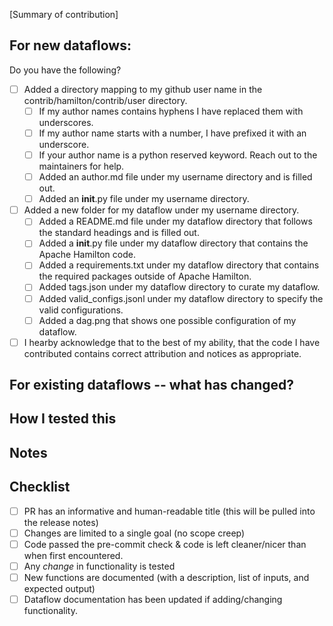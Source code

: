[Summary of contribution]

## For new dataflows:
Do you have the following?
- [ ] Added a directory mapping to my github user name in the contrib/hamilton/contrib/user directory.
  - [ ] If my author names contains hyphens I have replaced them with underscores.
  - [ ] If my author name starts with a number, I have prefixed it with an underscore.
  - [ ] If your author name is a python reserved keyword. Reach out to the maintainers for help.
  - [ ] Added an author.md file under my username directory and is filled out.
  - [ ] Added an __init__.py file under my username directory.
- [ ] Added a new folder for my dataflow under my username directory.
  - [ ] Added a README.md file under my dataflow directory that follows the standard headings and is filled out.
  - [ ] Added a __init__.py file under my dataflow directory that contains the Apache Hamilton code.
  - [ ] Added a requirements.txt under my dataflow directory that contains the required packages outside of Apache Hamilton.
  - [ ] Added tags.json under my dataflow directory to curate my dataflow.
  - [ ] Added valid_configs.jsonl under my dataflow directory to specify the valid configurations.
  - [ ] Added a dag.png that shows one possible configuration of my dataflow.
- [ ] I hearby acknowledge that to the best of my ability, that the code I have contributed contains correct attribution
and notices as appropriate.

## For existing dataflows -- what has changed?

## How I tested this

## Notes

## Checklist

- [ ] PR has an informative and human-readable title (this will be pulled into the release notes)
- [ ] Changes are limited to a single goal (no scope creep)
- [ ] Code passed the pre-commit check & code is left cleaner/nicer than when first encountered.
- [ ] Any _change_ in functionality is tested
- [ ] New functions are documented (with a description, list of inputs, and expected output)
- [ ] Dataflow documentation has been updated if adding/changing functionality.

